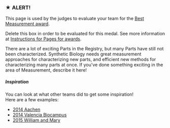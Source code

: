 ### ★ ALERT!

This page is used by the judges to evaluate your team for the [Best Measurement award](http://2016.igem.org/Judging/Awards).

Delete this box in order to be evaluated for this medal. See more information at [Instructions for Pages for awards](http://2016.igem.org/Judging/Pages_for_Awards/Instructions).

There are a lot of exciting Parts in the Registry, but many Parts have still not been characterized. Synthetic Biology needs great measurement approaches for characterizing new parts, and efficient new methods for characterizing many parts at once. If you've done something exciting in the area of Measurement, describe it here!

##### Inspiration

You can look at what other teams did to get some inspiration!  
Here are a few examples:

*   [2014 Aachen](http://2014.igem.org/Team:Aachen)
*   [2014 Valencia Biocampus](http://2014.igem.org/Team:Valencia_Biocampus)
*   [2015 William and Mary](http://2015.igem.org/Team:William_and_Mary)
